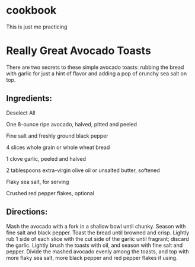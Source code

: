 # cookbook
This is just me practicing


# Really Great Avocado Toasts
There are two secrets to these simple avocado toasts: rubbing the bread with garlic for just a hint of flavor and adding a pop of crunchy sea salt on top.


## Ingredients:
Deselect All

One 8-ounce ripe avocado, halved, pitted and peeled

Fine salt and freshly ground black pepper

4 slices whole grain or whole wheat bread

1 clove garlic, peeled and halved

2 tablespoons extra-virgin olive oil or unsalted butter, softened

Flaky sea salt, for serving

Crushed red pepper flakes, optional


## Directions:
Mash the avocado with a fork in a shallow bowl until chunky. Season with fine salt and black pepper.
Toast the bread until browned and crisp. Lightly rub 1 side of each slice with the cut side of the garlic until fragrant; discard the garlic. Lightly brush the toasts with oil, and season with fine salt and pepper. Divide the mashed avocado evenly among the toasts, and top with more flaky sea salt, more black pepper and red pepper flakes if using.